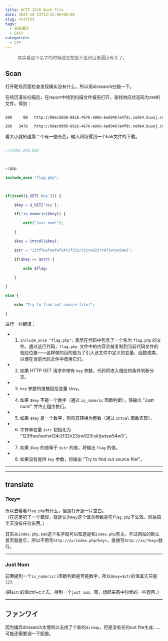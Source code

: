 ```yaml
---
title: ACTF 2020 Back File
date: 2023-10-23T12:52:06+08:00
slug: 4c47f54
tags:
  - 目录遍历
  - EASY
categories:
  - CTF
---
```


>其实看这个名字的时候就在想是不是和目录遍历有关了。

  

<!--more-->

  

## Scan

  

打开靶场页面检查发现确实没有什么，所以用dirsearch扫描一下。

在经历漫长扫描后，在report中找到扫描文件报告打开，查找响应状态码为`200`的文件，得到：

```txt

200     0B   http://89ecddd8-8816-4676-a066-6ed0467a4fdc.node4.buuoj.cn:81/flag.php

200   347B   http://89ecddd8-8816-4676-a066-6ed0467a4fdc.node4.buuoj.cn:81/index.php.bak

```

看大小就知道第二个有一些东西，输入网址得到一个bak文件的下载。

```php

//index.php.bak

  

<?php

include_once "flag.php";

  

if(isset($_GET['key'])) {

    $key = $_GET['key'];

    if(!is_numeric($key)) {

        exit("Just num!");

    }

    $key = intval($key);

    $str = "123ffwsfwefwf24r2f32ir23jrw923rskfjwtsw54w3";

    if($key == $str) {

        echo $flag;

    }

}

else {

    echo "Try to find out source file!";

}

```

进行一些翻译：

- 1. `include_once "flag.php";` 表示在代码中包含了一个名为 `flag.php` 的文件。通过这行代码，`flag.php `文件中的内容会被复制到当前代码文件的相应位置——这样做的目的是为了引入该文件中定义的变量、函数或类，以便在当前代码文件中使用它们。

- 2. 如果 HTTP GET 请求中带有 `key` 参数，代码将进入相应的条件判断分支。

- 3. `key` 参数的值被赋给变量 `$key`。

- 4. 如果 `$key` 不是一个数字（通过 `is_numeric` 函数判断），将输出 "Just num!" 并终止程序执行。

- 5. 如果 `$key` 是一个数字，则将其转换为整数（通过 `intval` 函数实现）。

- 6. 字符串变量 `$str` 初始化为 "123ffwsfwefwf24r2f32ir23jrw923rskfjwtsw54w3"。

- 7. 如果 `$key` 的值等于 `$str` 的值，将输出 `flag` 的值。

- 8. 如果没有提供 `key` 参数，将输出 "Try to find out source file!"。

  

----

----

  

## translate

  

### ?key=

所以去看看`flag.php`有什么，但是打开是一片空白。<br>（在这里犯了一个错误，就是认为`key`这个请求参数是在`flag.php`下生效。然后搞半天没有任何东西。）

其实从`index.php.bak`这个名字就可以知道是和`index.php`有关。不过网站的默认首页就是它，所以不用写`http://xx/index.php?key=`，直接写`http://xx/?key=`就行。

  

----

  

### Just Num

前面提到一个`is_numeric()`函数判断是否是数字，所以`$key=$str`的值其实只是`123`.

(把`$str`的值ctrl+c上去，得到一个`just num`，嗯，想起来高中时候的一些题目。)

  

----

  

## ファンワイ

因为嫌弃dirsearch太慢所以去找了个新的`dirmap`，但是没有任何out file生成……可能还需要调一下配置。
